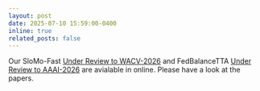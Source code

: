 ```yaml
---
layout: post
date: 2025-07-10 15:59:00-0400
inline: true
related_posts: false
---
```


Our SloMo-Fast [Under Review to WACV-2026](https://mdakilraihaniftee.github.io/assets/pdf/slomofast.pdf) and FedBalanceTTA [Under Review to AAAI-2026](https://mdakilraihaniftee.github.io/assets/pdf/fedbalancetta.pdf) are avialable in online. Please have a look at the papers.
